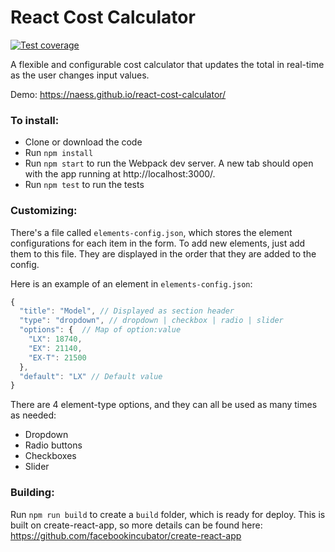 # React Cost Calculator
[![Test coverage](https://img.shields.io/codecov/c/github/Naess/react-cost-calculator/master.svg)](https://codecov.io/github/Naess/react-cost-calculator)

A flexible and configurable cost calculator that updates the total in real-time as the user changes input values.

Demo: https://naess.github.io/react-cost-calculator/

### To install:
- Clone or download the code
- Run `npm install`
- Run `npm start` to run the Webpack dev server. A new tab should open with the app running at http://localhost:3000/.
- Run `npm test` to run the tests

### Customizing:
There's a file called `elements-config.json`, which stores the element configurations for each item in the form. To add new elements, just add them to this file. They are displayed in the order that they are added to the config.

Here is an example of an element in `elements-config.json`:
```javascript
{
  "title": "Model", // Displayed as section header
  "type": "dropdown", // dropdown | checkbox | radio | slider
  "options": {  // Map of option:value
    "LX": 18740,
    "EX": 21140,
    "EX-T": 21500
  },
  "default": "LX" // Default value
}
```

There are 4 element-type options, and they can all be used as many times as needed:
- Dropdown
- Radio buttons
- Checkboxes
- Slider

### Building:
Run `npm run build` to create a `build` folder, which is ready for deploy. This is built on create-react-app, so more details can be found here: https://github.com/facebookincubator/create-react-app
